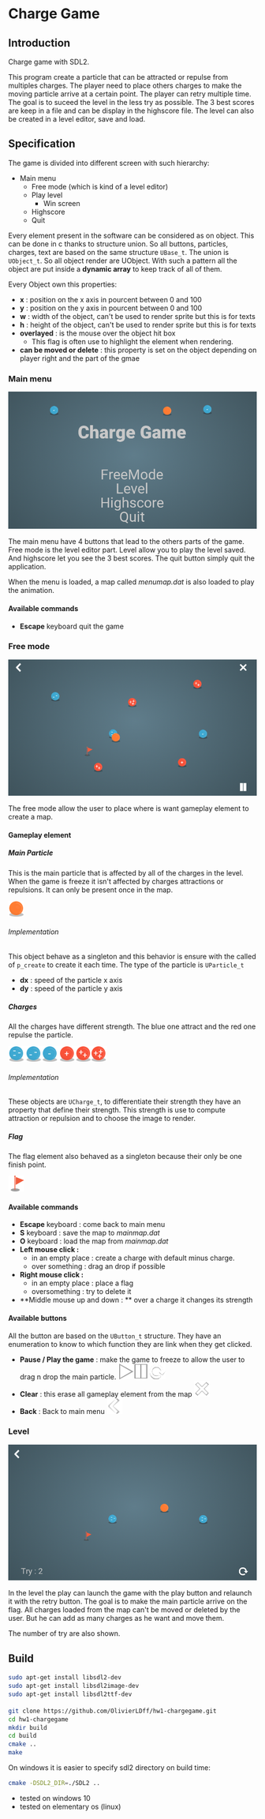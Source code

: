 # Charge Game

## Introduction

Charge game with SDL2.

This program create a particle that can be attracted or repulse from multiples charges. The player need to place others charges to make the moving particle arrive at a certain point. The player can retry multiple time. The goal is to suceed the level in the less try as possible. The 3 best scores are keep in a file and can be display in the highscore file. The level can also be created in a level editor, save and load.

## Specification

The game is divided into different screen with such hierarchy:

* Main menu
  * Free mode (which is kind of a level editor)
  * Play level
    * Win screen
  * Highscore
  * Quit

Every element present in the software can be considered as on object. This can be done in c thanks to structure union. So all buttons, particles, charges, text are based on the same structure `UBase_t`. The union is `UObject_t`. So all object render are UObject. With such a pattern all the object are put inside a **dynamic array** to keep track of all of them.

Every Object own this properties:

* **x** : position on the x axis in pourcent between 0 and 100
* **y** : position on the y axis in pourcent between 0 and 100
* **w** : width of the object, can't be used to render sprite but this is for texts
* **h** : height of the object, can't be used to render sprite but this is for texts
* **overlayed** : is the mouse over the object hit box
  * This flag is often use to highlight the element when rendering.
* **can be moved or delete** : this property is set on the object depending on player right and the part of the gmae

### Main menu

![](./images/rdme_mainmenu.png)

The main menu have 4 buttons that lead to the others parts of the game. Free mode is the level editor part. Level allow you to play the level saved. And highscore let you see the 3 best scores. The quit button simply quit the application.

When the menu is loaded, a map called *menumap.dat* is also loaded to play the animation.

#### Available commands

* **Escape** keyboard quit the game

### Free mode

![](./images/rdme_freemode.png)

The free mode allow the user to place where is want gameplay element to create a map.

#### Gameplay element

##### Main Particle

This is the main particle that is affected by all of the charges in the level. When the game is freeze it isn't affected by charges attractions or repulsions. It can only be present once in the map.

![](./images/particle.png)

###### Implementation

This object behave as a singleton and this behavior is ensure with the called of `p_create` to create it each time. The type of the particle is `UParticle_t`

* **dx** : speed of the particle x axis 
* **dy** : speed of the particle y axis 

##### Charges

All the charges have different strength. The blue one attract and the red one repulse the particle.

![](./images/charges.png)

###### Implementation

These objects are `UCharge_t`, to differentiate their strength they have an property that define their strength. This strength is use to compute attraction or repulsion and to choose the image to render.

##### Flag

The flag element also behaved as a singleton because their only be one finish point.

![](./images/flagicon.png)

#### Available commands

- **Escape** keyboard : come back to main menu
- **S** keyboard : save the map to *mainmap.dat*
- **O** keyboard : load the map from *mainmap.dat*
- **Left mouse click :**  
  - in an empty place : create a charge with default minus charge.
  - over something : drag an drop if possible
- **Right mouse click :**
  - in an empty place : place a flag
  - oversomething : try to delete it
- **Middle mouse up and down : ** over a charge it changes its strength

#### Available buttons

All the button are based on the `UButton_t` structure. They have an enumeration to know to which function they are link when they get clicked.

* **Pause / Play the game** : make the game to freeze to allow the user to drag n drop the main particle.
  ![](./images/pauseplay.png)
* **Clear** : this erase all gameplay element from the map
  ![](./images/crossb.png)
* **Back** : Back to main menu
  ![](./images/backb.png)


### Level

![](./images/rdme_level.png)

In the level the play can launch the game with the play button and relaunch it with the retry button. The goal is to make the main particle arrive on the flag. All charges loaded from the map can't be moved or deleted by the user. But he can add as many charges as he want and move them.

The number of try are also shown.

## Build

```sh
sudo apt-get install libsdl2-dev
sudo apt-get install libsdl2image-dev
sudo apt-get install libsdl2ttf-dev

git clone https://github.com/OlivierLDff/hw1-chargegame.git
cd hw1-chargegame
mkdir build
cd build
cmake ..
make
```

On windows it is easier to specify sdl2 directory on build time:

```sh
cmake -DSDL2_DIR=./SDL2 ..
```

* tested on windows 10
* tested on elementary os (linux)